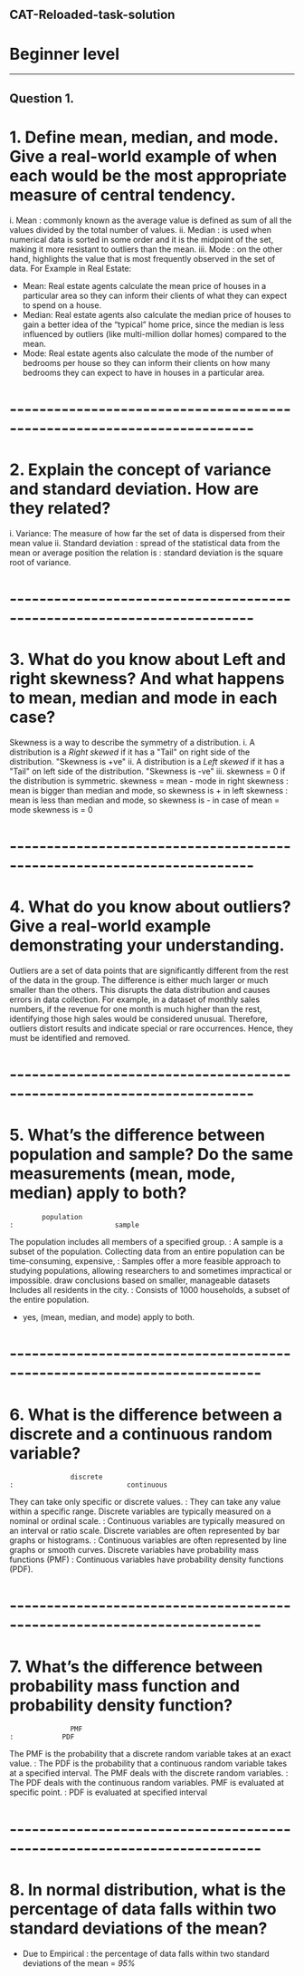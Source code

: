 ## CAT-Reloaded-task-solution
# Beginner level
------------------------------
## Question 1.

# 1. Define mean, median, and mode. Give a real-world example of when each would be the most appropriate measure of central tendency.

i. Mean : commonly known as the average value is defined as sum of all the values divided by the total number of values.
ii. Median : is used when numerical data is sorted in some order and it is the midpoint of the set, making it more resistant to outliers than the mean.
iii. Mode : on the other hand, highlights the value that is most frequently observed in the set of data.
For Example in Real Estate: 
- Mean: Real estate agents calculate the mean price of houses in a particular area so they can inform their clients of what they can expect to spend on a house.
- Median: Real estate agents also calculate the median price of houses to gain a better idea of the “typical” home price,
          since the median is less influenced by outliers (like multi-million dollar homes) compared to the mean.
- Mode: Real estate agents also calculate the mode of the number of bedrooms per house so they can inform their clients on how many bedrooms they can expect to have in houses in a particular area.

# -----------------------------------------------------------------------

# 2. Explain the concept of variance and standard deviation. How are they related?

i. Variance: The measure of how far the set of data is dispersed from their mean value
ii. Standard deviation : spread of the statistical data from the mean or average position
the relation is : standard deviation is the square root of variance.

# -----------------------------------------------------------------------

# 3. What do you know about Left and right skewness? And what happens to mean, median and mode in each case?

  Skewness is a way to describe the symmetry of a distribution.
i. A distribution is a *Right skewed* if it has a "Tail" on right side of the distribution. "Skewness is +ve"
ii. A distribution is a *Left skewed* if it has a "Tail" on left side of the distribution. "Skewness is -ve"
iii. skewness = 0 if the distribution is symmetric.
skewness = mean - mode
in right skewness : mean is bigger than median and mode, so skewness is +
in left skewness : mean is less than median and mode, so skewness is -
in case of mean = mode skewness is = 0

# -----------------------------------------------------------------------

# 4. What do you know about outliers? Give a real-world example demonstrating your understanding.

Outliers are a set of data points that are significantly different from the rest of the data in the group.
The difference is either much larger or much smaller than the others. This disrupts the data distribution and causes errors in data collection.
For example, in a dataset of monthly sales numbers, if the revenue for one month is much higher than the rest, identifying those high sales would be considered unusual.
Therefore, outliers distort results and indicate special or rare occurrences. Hence, they must be identified and removed.

# -----------------------------------------------------------------------

# 5. What’s the difference between population and sample? Do the same measurements (mean, mode, median) apply to both?

            population                                                        :                         sample
The population includes all members of a specified group.                     : A sample is a subset of the population.
Collecting data from an entire population can be time-consuming, expensive,   : Samples offer a more feasible approach to studying populations, allowing researchers to 
 and sometimes impractical or impossible.                                        draw conclusions based on smaller, manageable datasets 
Includes all residents in the city.                                           : Consists of 1000 households, a subset of the entire population.
- yes, (mean, median, and mode) apply to both.
# ------------------------------------------------------------------------

# 6. What is the difference between a discrete and a continuous random variable?

                   discrete                                                    :                            continuous
They can take only specific or discrete values.                                : They can take any value within a specific range.
Discrete variables are typically measured on a nominal or ordinal scale.       : Continuous variables are typically measured on an interval or ratio scale.
Discrete variables are often represented by bar graphs or histograms.          : Continuous variables are often represented by line graphs or smooth curves.
Discrete variables have probability mass functions (PMF)                       : Continuous variables have probability density functions (PDF).

# ------------------------------------------------------------------------

# 7. What’s the difference between probability mass function and probability density function?

                   PMF                                                                :            PDF
The PMF is the probability that a discrete random variable takes at an exact value.   : The PDF is the probability that a continuous random variable takes at a specified interval.
The PMF deals with the discrete random variables.                                     : The PDF deals with the continuous random variables.
PMF is evaluated at specific point.                                                   : PDF is evaluated at specified interval

# ------------------------------------------------------------------------

# 8. In normal distribution, what is the percentage of data falls within two standard deviations of the mean?
- Due to Empirical : the percentage of data falls within two standard deviations of the mean = *95%*





























